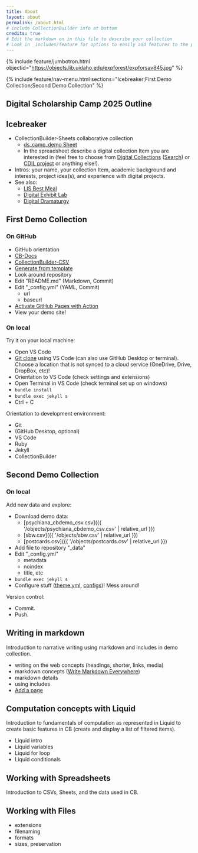 ```yaml
---
title: About
layout: about
permalink: /about.html
# include CollectionBuilder info at bottom
credits: true
# Edit the markdown on in this file to describe your collection
# Look in _includes/feature for options to easily add features to the page
---
```


{% include feature/jumbotron.html objectid="https://objects.lib.uidaho.edu/expforest/expforsav845.jpg" %}

{% include feature/nav-menu.html sections="Icebreaker;First Demo Collection;Second Demo Collection" %}

## Digital Scholarship Camp 2025 Outline

## Icebreaker

- CollectionBuilder-Sheets collaborative collection
    - [ds_camp_demo Sheet](https://docs.google.com/spreadsheets/d/1zaMXOFtCO5boHdN7UP8QNfjndoEaTzsG6RmoZNVoJGQ/edit?gid=0#gid=0)
    - In the spreadsheet describe a digital collection Item you are interested in (feel free to choose from [Digital Collections](https://www.lib.uidaho.edu/digital/home/collections.html) ([Search](https://digital.lib.uidaho.edu/search)) or [CDIL project](https://cdil.lib.uidaho.edu/projects/) or anything else!).
- Intros: your name, your collection Item, academic background and interests, project idea(s), and experience with digital projects.
- See also:
    - [LIS Best Meal](https://collectionbuilder-lis.github.io/best-meal/)
    - [Digital Exhibit Lab](https://github.com/learn-static/digital-exhibit-lab)
    - [Digital Dramaturgy](https://github.com/digitaldramaturgy/digitaldramaturgy.github.io)

## First Demo Collection

### On GitHub

- GitHub orientation
- [CB-Docs](https://collectionbuilder.github.io/cb-docs/)
- [CollectionBuilder-CSV](https://github.com/CollectionBuilder/collectionbuilder-csv)
- [Generate from template](https://collectionbuilder.github.io/cb-docs/docs/repository/)
- Look around repository
- Edit "README.md" (Markdown, Commit)
- Edit "_config.yml" (YAML, Commit)
    - url
    - baseurl
- [Activate GitHub Pages with Action](https://collectionbuilder.github.io/cb-docs/docs/deploy/actions/)
- View your demo site!

### On local

Try it on your local machine:

- Open VS Code
- [Git clone](https://collectionbuilder.github.io/cb-docs/docs/repository/clone/) using VS Code (can also use GitHub Desktop or terminal). Choose a location that is not synced to a cloud service (OneDrive, Drive, DropBox, etc)!
- Orientation to VS Code (check settings and extensions)
- Open Terminal in VS Code (check terminal set up on windows)
- `bundle install`
- `bundle exec jekyll s`
- Ctrl + C

Orientation to development environment:

- Git
- (GitHub Desktop, optional)
- VS Code
- Ruby
- Jekyll
- CollectionBuilder

## Second Demo Collection

### On local

Add new data and explore:

- Download demo data: 
    - [psychiana_cbdemo_csv.csv]({{ '/objects/psychiana_cbdemo_csv.csv' | relative_url }})
    - [sbw.csv]({{ '/objects/sbw.csv' | relative_url }})
    - [postcards.csv]({{ '/objects/postcards.csv' | relative_url }})
- Add file to repository "_data"
- Edit "_config.yml"
    - metadata
    - noindex
    - title, etc
- `bundle exec jekyll s`
- Configure stuff ([theme.yml](https://collectionbuilder.github.io/cb-docs/docs/theme/), [configs](https://collectionbuilder.github.io/cb-docs/docs/customization/))! Mess around!

Version control:

- Commit.
- Push.

## Writing in markdown

Introduction to narrative writing using markdown and includes in demo collection.

- writing on the web concepts (headings, shorter, links, media)
- markdown concepts ([Write Markdown Everywhere](https://evanwill.github.io/markdown-everywhere/))
- markdown details
- using includes
- [Add a page](https://collectionbuilder.github.io/cb-docs/docs/pages/)

## Computation concepts with Liquid

Introduction to fundamentals of computation as represented in Liquid to create basic features in CB (create and display a list of filtered items). 

- Liquid intro
- Liquid variables
- Liquid for loop
- Liquid conditionals

## Working with Spreadsheets

Introduction to CSVs, Sheets, and the data used in CB.

## Working with Files

- extensions
- filenaming
- formats
- sizes, preservation
